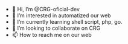 - 👋 Hi, I’m @CRG-oficial-dev
- 👀 I’m interested in automatized our web
- 🌱 I’m currently learning shell script, php, go.
- 💞️ I’m looking to collaborate on CRG
- 📫 How to reach me on our web

<!---
CRG-oficial-dev/CRG-oficial-dev is a ✨ special ✨ repository because its `README.md` (this file) appears on your GitHub profile.
You can click the Preview link to take a look at your changes.
--->
